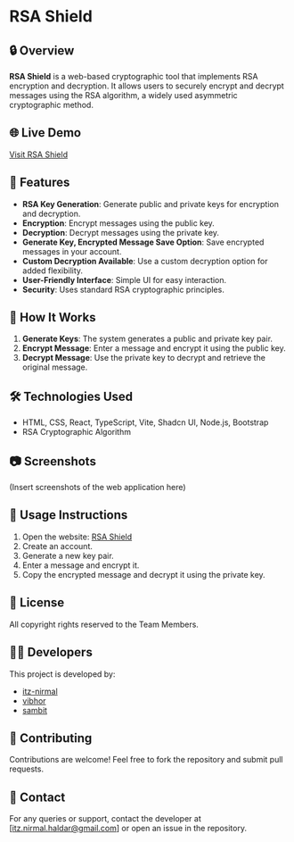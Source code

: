 # RSA Shield

## 🔒 Overview
**RSA Shield** is a web-based cryptographic tool that implements RSA encryption and decryption. It allows users to securely encrypt and decrypt messages using the RSA algorithm, a widely used asymmetric cryptographic method.

## 🌐 Live Demo
[Visit RSA Shield](https://itz-nirmal.github.io/rsa--shield/)

## 🚀 Features
- **RSA Key Generation**: Generate public and private keys for encryption and decryption.
- **Encryption**: Encrypt messages using the public key.
- **Decryption**: Decrypt messages using the private key.
- **Generate Key, Encrypted Message Save Option**: Save encrypted messages in your account.
- **Custom Decryption Available**: Use a custom decryption option for added flexibility.
- **User-Friendly Interface**: Simple UI for easy interaction.
- **Security**: Uses standard RSA cryptographic principles.

## 📜 How It Works
1. **Generate Keys**: The system generates a public and private key pair.
2. **Encrypt Message**: Enter a message and encrypt it using the public key.
3. **Decrypt Message**: Use the private key to decrypt and retrieve the original message.

## 🛠️ Technologies Used
- HTML, CSS, React, TypeScript, Vite, Shadcn UI, Node.js, Bootstrap
- RSA Cryptographic Algorithm

## 📷 Screenshots
(Insert screenshots of the web application here)

## 📌 Usage Instructions
1. Open the website: [RSA Shield](https://itz-nirmal.github.io/rsa--shield/)
2. Create an account.
3. Generate a new key pair.
4. Enter a message and encrypt it.
5. Copy the encrypted message and decrypt it using the private key.

## 📄 License
All copyright rights reserved to the Team Members.

## 👨‍💻 Developers
This project is developed by:
- [itz-nirmal](#) 
- [vibhor](#) 
- [sambit](#) 

## 🤝 Contributing
Contributions are welcome! Feel free to fork the repository and submit pull requests.

## 📧 Contact
For any queries or support, contact the developer at [itz.nirmal.haldar@gmail.com] or open an issue in the repository.
